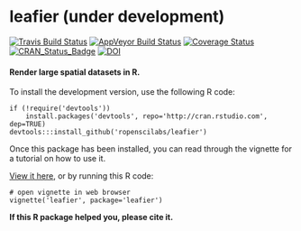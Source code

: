  leafier (under development)
============

[![Travis Build Status](https://img.shields.io/travis/paleo13/leafier/master.svg?label=Mac%20OSX%20%26%20Linux)](https://travis-ci.org/paleo13/leafier)
[![AppVeyor Build Status](https://img.shields.io/appveyor/ci/paleo13/leafier/master.svg?label=Windows)](https://ci.appveyor.com/project/paleo13/leafier)
[![Coverage Status](https://codecov.io/github/paleo13/leafier/coverage.svg?branch=master)](https://codecov.io/github/paleo13/leafier?branch=master)
[![CRAN_Status_Badge](http://www.r-pkg.org/badges/version/leafier)](http://cran.r-project.org/package=leafier)
[![DOI](https://zenodo.org/badge/18940/paleo13/leafier.svg)](https://zenodo.org/badge/latestdoi/18940/paleo13/leafier)

#### Render large spatial datasets in R.

To install the development version, use the following R code:

```
if (!require('devtools'))
	install.packages('devtools', repo='http://cran.rstudio.com', dep=TRUE)
devtools:::install_github('ropenscilabs/leafier')
```

Once this package has been installed, you can read through the vignette for a tutorial on how to use it.

[View it here](https://github.com/ropenscilabs/leafier/blob/master/inst/doc/leafier.pdf), or by running this R code:

```
# open vignette in web browser
vignette('leafier', package='leafier')
```

**If this R package helped you, please cite it.**



